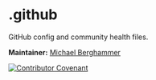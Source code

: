 # .github

GitHub config and community health files.

**Maintainer:** [Michael Berghammer](mailto:info@mbelab.de)

[![Contributor Covenant](https://img.shields.io/badge/Contributor%20Covenant-2.1-4baaaa.svg)](code_of_conduct.md)
